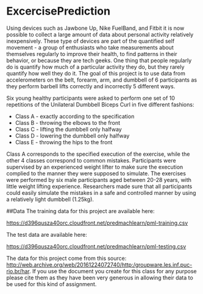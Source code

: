 # ExcercisePrediction
Using devices such as Jawbone Up, Nike FuelBand, and Fitbit it is now possible to collect a large amount of data about personal activity relatively inexpensively. These type of devices are part of the quantified self movement - a group of enthusiasts who take measurements about themselves regularly to improve their health, to find patterns in their behavior, or because they are tech geeks. One thing that people regularly do is quantify how much of a particular activity they do, but they rarely quantify how well they do it. The goal of this project is to use data from accelerometers on the belt, forearm, arm, and dumbbell of 6 participants as they perform barbell lifts correctly and incorrectly 5 different ways.

Six young healthy participants were asked to perform one set of 10 repetitions of the Unilateral Dumbbell Biceps Curl in five different fashions:
* Class A - exactly according to the specification
* Class B - throwing the elbows to the front
* Class C - lifting the dumbbell only halfway
* Class D - lowering the dumbbell only halfway
* Class E - throwing the hips to the front

Class A corresponds to the specified execution of the exercise, while the other 4 classes correspond to common mistakes. Participants were supervised by an experienced weight lifter to make sure the execution complied to the manner they were supposed to simulate. The exercises were performed by six male participants aged between 20-28 years, with little weight lifting experience. Researchers made sure that all participants could easily simulate the mistakes in a safe and controlled manner by using a relatively light dumbbell (1.25kg).

##Data
The training data for this project are available here:

https://d396qusza40orc.cloudfront.net/predmachlearn/pml-training.csv

The test data are available here:

https://d396qusza40orc.cloudfront.net/predmachlearn/pml-testing.csv

The data for this project come from this source: http://web.archive.org/web/20161224072740/http:/groupware.les.inf.puc-rio.br/har. If you use the document you create for this class for any purpose please cite them as they have been very generous in allowing their data to be used for this kind of assignment.
